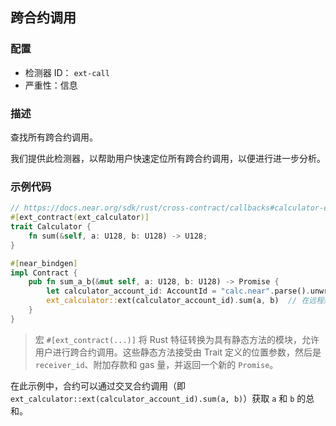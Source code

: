 ## 跨合约调用

### 配置

* 检测器 ID： `ext-call`
* 严重性：信息

### 描述

查找所有跨合约调用。

我们提供此检测器，以帮助用户快速定位所有跨合约调用，以便进行进一步分析。

### 示例代码

```rust
// https://docs.near.org/sdk/rust/cross-contract/callbacks#calculator-example
#[ext_contract(ext_calculator)]
trait Calculator {
    fn sum(&self, a: U128, b: U128) -> U128;
}

#[near_bindgen]
impl Contract {
    pub fn sum_a_b(&mut self, a: U128, b: U128) -> Promise {
        let calculator_account_id: AccountId = "calc.near".parse().unwrap();
        ext_calculator::ext(calculator_account_id).sum(a, b)  // 在远程运行 sum(a, b)
    }
}
```

> 宏 `#[ext_contract(...)]` 将 Rust 特征转换为具有静态方法的模块，允许用户进行跨合约调用。这些静态方法接受由 Trait 定义的位置参数，然后是 `receiver_id`、附加存款和 gas 量，并返回一个新的 `Promise`。

在此示例中，合约可以通过交叉合约调用（即 `ext_calculator::ext(calculator_account_id).sum(a, b)`）获取 `a` 和 `b` 的总和。